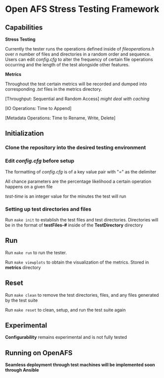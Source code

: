 # Open AFS Stress Testing Framework

## Capabilities
**Stress Testing**

Currently the tester runs the operations defined inside of *fileoperations.h* over *n* number of files and directories in a 
random order and sequence. Users can edit *config.cfg* to alter the frequency of certain file operations occurring and the length of the test
alongside other features. 

**Metrics**

Throughout the test certain metrics will be recorded and dumped into corresponding *.txt* files in the metrics directory.

[Throughput: Sequential and Random Access] *might deal with caching*

[IO Operations: Time to Append]

[Metadata Operations: Time to Rename, Write, Delete]

## Initialization
### Clone the repository into the desired testing environment

### Edit *config.cfg* before setup
The formatting of *config.cfg* is of a key value pair with "=" as the delimiter

All chance parameters are the percentage likelihood a certain operation happens on a given file

_test-time_ is an integer value for the minutes the test will run

### Setting up test directories and files
Run ```make init``` to establish the test files and test directories. Directories will be in the format of **testFiles-#**
inside of the **TestDirectory** directory

## Run
Run ```make run``` to run the tester.

Run ```make viewplots``` to obtain the visualization of the metrics. Stored in **metrics** directory
## Reset
Run ```make clean``` to remove the test directories, files, and any files generated by the test suite

Run ```make reset``` to clean, setup, and run the test suite again

## Experimental
**Configurability** remains experimental and is not fully tested

## Running on OpenAFS
**Seamless deployment through test machines will be implemented soon through Ansible**
